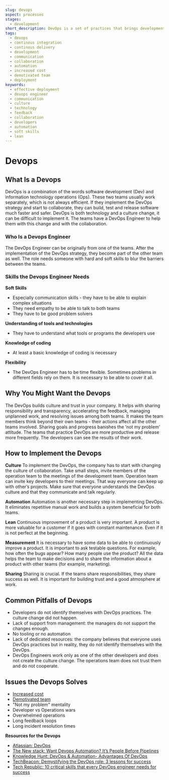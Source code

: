 ```yaml
---
slug: devops
aspect: processes
stages: 
  - development
short_description: DevOps is a set of practices that brings development and operations teams together. The collaboration helps to release software much faster.
tags:
  - devops
  - continous integration
  - continous delivery
  - development
  - communication
  - collaboration
  - automation
  - increased cost
  - demotivated team
  - deployment
keywords:
  - effective deployment
  - devops engineer
  - communication
  - culture
  - technology
  - feedback
  - collaboration
  - developers
  - automation
  - soft skills
  - lean
---
```


# Devops

## What Is a Devops

DevOps is a combination of the words software development (Dev) and information technology operations (Ops). These two teams usually work separately, which is not always efficient. If they implement the DevOps strategy and start to collaborate, they can build, test and release software much faster and safer. DevOps is both technology and a culture change, it can be difficult to implement it. The teams have a DevOps Engineer to help them with this change and with the collaboration.

### Who Is a Devops Engineer

The DevOps Engineer can be originally from one of the teams. After the implementation of the DevOps strategy, they become part of the other team as well. The role needs someone with hard and soft skills to blur the barriers between the teams.

### Skills the Devops Engineer Needs

**Soft Skills** 
- Especially communication skills - they have to be able to explain complex situations
- They need empathy to be able to talk to both teams
- They have to be good problem solvers

**Understanding of tools and technologies**
- They have to understand what tools or programs the developers use

**Knowledge of coding**
- At least a basic knowledge of coding is necessary

**Flexibility**
- The DevOps Engineer has to be time flexible. Sometimes problems in different fields rely on them. It is necessary to be able to cover it all.

## Why You Might Want the Devops

The DevOps builds culture and trust in your company. It helps with sharing responsibility and transparency, accelerating the feedback, managing unplanned work, and resolving issues among both teams. It makes the team members think beyond their own teams - their actions affect all the other teams involved. Sharing goals and progress banishes the ‘not my problem’ attitude. The teams that practice DevOps are more productive and release more frequently. The developers can see the results of their work.

## How to Implement the Devops

**Culture**
To implement the DevOps, the company has to start with changing the culture of collaboration. Take small steps, invite members of the operation team to the meetings of the development team. Operation team can invite key developers to their meetings. That way everyone can keep up with other’s projects. Make sure that everyone understands the DevOps culture and that they communicate and talk regularly.

**Automation**
Automation is another necessary step in implementing DevOps. It eliminates repetitive manual work and builds a system beneficial for both teams. 

**Lean**
Continuous improvement of a product is very important. A product is more valuable for a customer if it goes with constant maintenance. Even if it is not perfect at the beginning. 

**Measurement**
It is necessary to have some data to be able to continuously improve a product. It is important to ask testable questions. For example, how often the bugs appear? How many people use the product? All the data helps the team to make decisions and to share the information about a product with other teams (for example, marketing).

**Sharing**
Sharing is crucial. If the teams share responsibilities, they share success as well. It is important for building trust and a good atmosphere at work.

## Common Pitfalls of Devops

- Developers do not identify themselves with DevOps practices. The culture change did not happen.
- Lack of support from management: the managers do not support the changes enough.
- No tooling or no automation
- Lack of dedicated resources: the company believes that everyone uses DevOps practices but in reality, they do not identify themselves with the DevOps.
- DevOps Engineers work only as one of the other developers and does not create the culture change. The operations team does not trust them and do not cooperate.

## Issues the Devops Solves
- [Increased cost](/issues/increased-cost)
- [Demotivated team](/issues/demotivated-team)
- "Not my problem" mentality
- Developer vs Operations wars
- Overwhelmed operations
- Long feedback loops
- Long incident resolution times

**Resources for the Devops**

- [Atlassian: DevOps](https://www.atlassian.com/devops)
- [The New stack: Want Devops Automation? It’s People Before Pipelines](https://thenewstack.io/want-devops-automation-its-people-before-pipelines/)
- [Knowledge Hunt: DevOps & Automation- Advantages Of DevOps](https://www.knowledgehut.com/blog/devops/devops-automation)
- [TechBeacon: Demystifying the DevOps role: 3 lessons for success](https://techbeacon.com/devops/demystifying-devops-role-3-lessons-success)
- [Tech Republic: 10 critical skills that every DevOps engineer needs for success](https://www.techrepublic.com/article/10-critical-skills-that-every-devops-engineer-needs-for-success/)